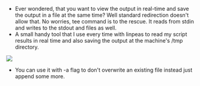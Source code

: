 -   Ever wondered, that you want to view the output in real-time and save the output in a file at the same time? Well standard redirection doesn't allow that. No worries, tee command is to the rescue. It reads from stdin and writes to the stdout and files as well.
-   A small handy tool that I use every time with linpeas to read my script results in real time and also saving the output at the machine's /tmp directory.

![](https://i.imgur.com/XoHd92r.png)

-   You can use it with -a flag to don't overwrite an existing file instead just append some more.